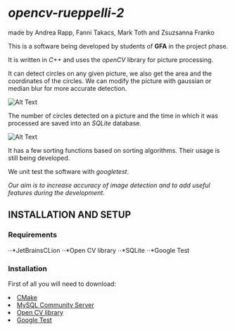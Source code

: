 # *opencv-rueppelli-2*
<p>made by Andrea Rapp, Fanni Takacs, Mark Toth and Zsuzsanna Franko</p>

 This is a software being developed by students of **GFA** in the project phase. 

 It is written in *C++* and uses the *openCV* library for picture processing.
 
 It can detect circles on any given picture, we also get the area and the coordinates of the circles.
 We can modify the picture with gaussian or median blur for more accurate detection.
 
 ![Alt Text](img/featuresguide01.jpg)
 
 
 The number of circles detected on a picture and the time in which it was processed are saved into an *SQLite* database.
 
  ![Alt Text](img/featuresguide02.jpg)
 
 
 It has a few sorting functions based on sorting algorithms. Their usage is still being developed.
 
 We unit test the software with *googletest*.

*Our aim is to increase accuracy of image detection and to add useful features during the development.*

<h2> INSTALLATION AND SETUP </h2>

<h3> Requirements </h3> 

⋅⋅*JetBrainsCLion
⋅⋅*Open CV library
⋅⋅*SQLite
⋅⋅*Google Test

<h3> Installation </h3>

First of all you will need to download:

<li> <a href="https://cmake.org/download/" rel="nofollow">CMake</a></li>
<li> <a href="https://dev.mysql.com/downloads/mysql/" rel="nofollow">MySQL Community Server</a></li>
<li> <a href="https://cmake.org/download/" rel="nofollow">Open CV library</a></li>
<li> <a href="https://github.com/green-fox-academy/teaching-materials/blob/master/workshop/testing/env-setup/cpp/resource/googletest.zip" rel="nofollow">Google Test</a></li>


